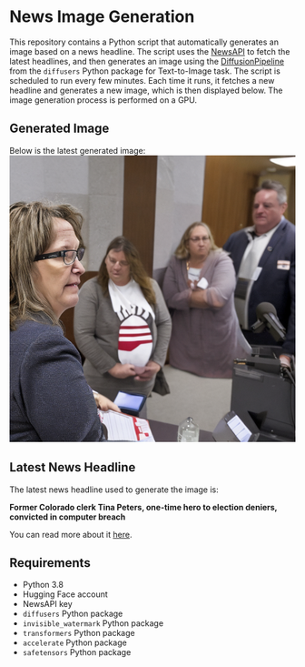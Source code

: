 # News Image Generation
This repository contains a Python script that automatically generates an image based on a news headline. The script uses the [NewsAPI](https://newsapi.org/) to fetch the latest headlines, and then generates an image using the [DiffusionPipeline](https://github.com/huggingface/diffusers) from the `diffusers` Python package for Text-to-Image task.
The script is scheduled to run every few minutes. Each time it runs, it fetches a new headline and generates a new image, which is then displayed below. The image generation process is performed on a GPU.

## Generated Image
Below is the latest generated image:
![Generated Image](image.png)

## Latest News Headline
The latest news headline used to generate the image is:

**Former Colorado clerk Tina Peters, one-time hero to election deniers, convicted in computer breach**

You can read more about it [here](https://news.google.com/rss/articles/CBMinAFBVV95cUxQd0p3cFQ2OEwzU3ZpSEI3bDU2ZDRheGZGOEpwelg0VkRsNkQtVVVmMlcxNmg1ejRTdVJCZWR2UkstS0d2bFhyS0dvUlBHNjBubjNoMm9zaThfd1RqTW1nYl9LeVhaLXRseXhmS2piUThYUzcyY0dBNlA4OXdXdTZWZDJWcE9aaXlvUmZGZjhGclQ0YVBzWlVDZS1IZ1Q?oc=5).

## Requirements
- Python 3.8
- Hugging Face account
- NewsAPI key
- `diffusers` Python package
- `invisible_watermark` Python package
- `transformers` Python package
- `accelerate` Python package
- `safetensors` Python package
